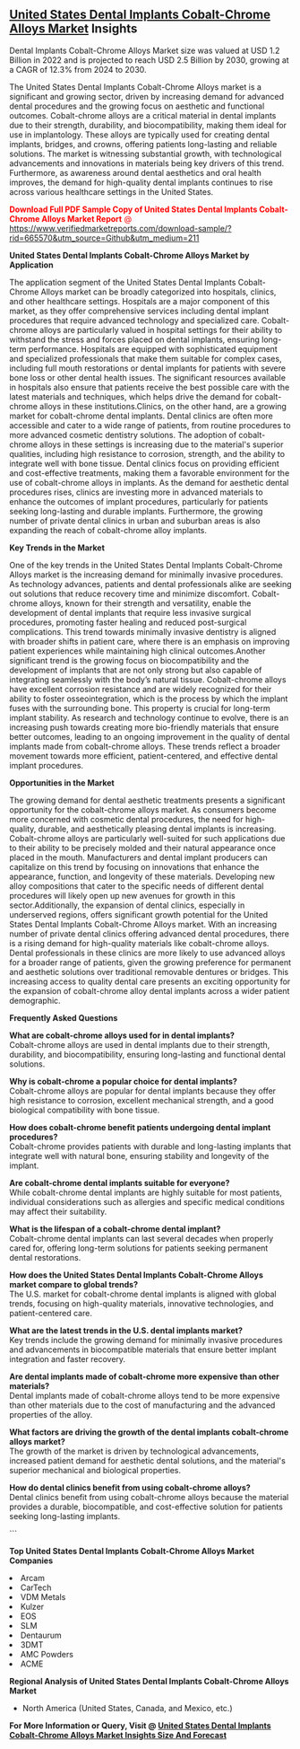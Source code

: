 <h2><a href="https://www.verifiedmarketreports.com/download-sample/?rid=665570&amp;utm_source=Github&amp;utm_medium=211" target="_blank">United States Dental Implants Cobalt-Chrome Alloys Market</a> Insights</h2><p>Dental Implants Cobalt-Chrome Alloys Market size was valued at USD 1.2 Billion in 2022 and is projected to reach USD 2.5 Billion by 2030, growing at a CAGR of 12.3% from 2024 to 2030.</p><p><p>The United States Dental Implants Cobalt-Chrome Alloys market is a significant and growing sector, driven by increasing demand for advanced dental procedures and the growing focus on aesthetic and functional outcomes. Cobalt-chrome alloys are a critical material in dental implants due to their strength, durability, and biocompatibility, making them ideal for use in implantology. These alloys are typically used for creating dental implants, bridges, and crowns, offering patients long-lasting and reliable solutions. The market is witnessing substantial growth, with technological advancements and innovations in materials being key drivers of this trend. Furthermore, as awareness around dental aesthetics and oral health improves, the demand for high-quality dental implants continues to rise across various healthcare settings in the United States. <p><span class=""><span style="color: #ff0000;"><strong>Download Full PDF Sample Copy of United States Dental Implants Cobalt-Chrome Alloys Market Report</strong> @ </span><a href="https://www.verifiedmarketreports.com/download-sample/?rid=665570&amp;utm_source=Github&amp;utm_medium=211" target="_blank">https://www.verifiedmarketreports.com/download-sample/?rid=665570&amp;utm_source=Github&amp;utm_medium=211</a></span></p></p><p><strong>United States Dental Implants Cobalt-Chrome Alloys Market by Application</strong></p><p>The application segment of the United States Dental Implants Cobalt-Chrome Alloys market can be broadly categorized into hospitals, clinics, and other healthcare settings. Hospitals are a major component of this market, as they offer comprehensive services including dental implant procedures that require advanced technology and specialized care. Cobalt-chrome alloys are particularly valued in hospital settings for their ability to withstand the stress and forces placed on dental implants, ensuring long-term performance. Hospitals are equipped with sophisticated equipment and specialized professionals that make them suitable for complex cases, including full mouth restorations or dental implants for patients with severe bone loss or other dental health issues. The significant resources available in hospitals also ensure that patients receive the best possible care with the latest materials and techniques, which helps drive the demand for cobalt-chrome alloys in these institutions.Clinics, on the other hand, are a growing market for cobalt-chrome dental implants. Dental clinics are often more accessible and cater to a wide range of patients, from routine procedures to more advanced cosmetic dentistry solutions. The adoption of cobalt-chrome alloys in these settings is increasing due to the material's superior qualities, including high resistance to corrosion, strength, and the ability to integrate well with bone tissue. Dental clinics focus on providing efficient and cost-effective treatments, making them a favorable environment for the use of cobalt-chrome alloys in implants. As the demand for aesthetic dental procedures rises, clinics are investing more in advanced materials to enhance the outcomes of implant procedures, particularly for patients seeking long-lasting and durable implants. Furthermore, the growing number of private dental clinics in urban and suburban areas is also expanding the reach of cobalt-chrome alloy implants.<p><strong>Key Trends in the Market</strong></p><p>One of the key trends in the United States Dental Implants Cobalt-Chrome Alloys market is the increasing demand for minimally invasive procedures. As technology advances, patients and dental professionals alike are seeking out solutions that reduce recovery time and minimize discomfort. Cobalt-chrome alloys, known for their strength and versatility, enable the development of dental implants that require less invasive surgical procedures, promoting faster healing and reduced post-surgical complications. This trend towards minimally invasive dentistry is aligned with broader shifts in patient care, where there is an emphasis on improving patient experiences while maintaining high clinical outcomes.Another significant trend is the growing focus on biocompatibility and the development of implants that are not only strong but also capable of integrating seamlessly with the body’s natural tissue. Cobalt-chrome alloys have excellent corrosion resistance and are widely recognized for their ability to foster osseointegration, which is the process by which the implant fuses with the surrounding bone. This property is crucial for long-term implant stability. As research and technology continue to evolve, there is an increasing push towards creating more bio-friendly materials that ensure better outcomes, leading to an ongoing improvement in the quality of dental implants made from cobalt-chrome alloys. These trends reflect a broader movement towards more efficient, patient-centered, and effective dental implant procedures.<p><strong>Opportunities in the Market</strong></p><p>The growing demand for dental aesthetic treatments presents a significant opportunity for the cobalt-chrome alloys market. As consumers become more concerned with cosmetic dental procedures, the need for high-quality, durable, and aesthetically pleasing dental implants is increasing. Cobalt-chrome alloys are particularly well-suited for such applications due to their ability to be precisely molded and their natural appearance once placed in the mouth. Manufacturers and dental implant producers can capitalize on this trend by focusing on innovations that enhance the appearance, function, and longevity of these materials. Developing new alloy compositions that cater to the specific needs of different dental procedures will likely open up new avenues for growth in this sector.Additionally, the expansion of dental clinics, especially in underserved regions, offers significant growth potential for the United States Dental Implants Cobalt-Chrome Alloys market. With an increasing number of private dental clinics offering advanced dental procedures, there is a rising demand for high-quality materials like cobalt-chrome alloys. Dental professionals in these clinics are more likely to use advanced alloys for a broader range of patients, given the growing preference for permanent and aesthetic solutions over traditional removable dentures or bridges. This increasing access to quality dental care presents an exciting opportunity for the expansion of cobalt-chrome alloy dental implants across a wider patient demographic.<p><strong>Frequently Asked Questions</strong></p><p><strong>What are cobalt-chrome alloys used for in dental implants?</strong><br/>Cobalt-chrome alloys are used in dental implants due to their strength, durability, and biocompatibility, ensuring long-lasting and functional dental solutions.</p><p><strong>Why is cobalt-chrome a popular choice for dental implants?</strong><br/>Cobalt-chrome alloys are popular for dental implants because they offer high resistance to corrosion, excellent mechanical strength, and a good biological compatibility with bone tissue.</p><p><strong>How does cobalt-chrome benefit patients undergoing dental implant procedures?</strong><br/>Cobalt-chrome provides patients with durable and long-lasting implants that integrate well with natural bone, ensuring stability and longevity of the implant.</p><p><strong>Are cobalt-chrome dental implants suitable for everyone?</strong><br/>While cobalt-chrome dental implants are highly suitable for most patients, individual considerations such as allergies and specific medical conditions may affect their suitability.</p><p><strong>What is the lifespan of a cobalt-chrome dental implant?</strong><br/>Cobalt-chrome dental implants can last several decades when properly cared for, offering long-term solutions for patients seeking permanent dental restorations.</p><p><strong>How does the United States Dental Implants Cobalt-Chrome Alloys market compare to global trends?</strong><br/>The U.S. market for cobalt-chrome dental implants is aligned with global trends, focusing on high-quality materials, innovative technologies, and patient-centered care.</p><p><strong>What are the latest trends in the U.S. dental implants market?</strong><br/>Key trends include the growing demand for minimally invasive procedures and advancements in biocompatible materials that ensure better implant integration and faster recovery.</p><p><strong>Are dental implants made of cobalt-chrome more expensive than other materials?</strong><br/>Dental implants made of cobalt-chrome alloys tend to be more expensive than other materials due to the cost of manufacturing and the advanced properties of the alloy.</p><p><strong>What factors are driving the growth of the dental implants cobalt-chrome alloys market?</strong><br/>The growth of the market is driven by technological advancements, increased patient demand for aesthetic dental solutions, and the material's superior mechanical and biological properties.</p><p><strong>How do dental clinics benefit from using cobalt-chrome alloys?</strong><br/>Dental clinics benefit from using cobalt-chrome alloys because the material provides a durable, biocompatible, and cost-effective solution for patients seeking long-lasting implants.</p>```</p><p><strong>Top United States Dental Implants Cobalt-Chrome Alloys Market Companies</strong></p><div data-test-id=""><p><li>Arcam</li><li> CarTech</li><li> VDM Metals</li><li> Kulzer</li><li> EOS</li><li> SLM</li><li> Dentaurum</li><li> 3DMT</li><li> AMC Powders</li><li> ACME</li></p><div><strong>Regional Analysis of&nbsp;United States Dental Implants Cobalt-Chrome Alloys Market</strong></div><ul><li dir="ltr"><p dir="ltr">North America&nbsp;(United States, Canada, and Mexico, etc.)</p></li></ul><p><strong>For More Information or Query, Visit @&nbsp;</strong><strong><a href="https://www.verifiedmarketreports.com/product/dental-implants-cobalt-chrome-alloys-market/?utm_source=Github&amp;utm_medium=211" target="_blank">United States Dental Implants Cobalt-Chrome Alloys Market Insights Size And Forecast</a></strong></p></div>
